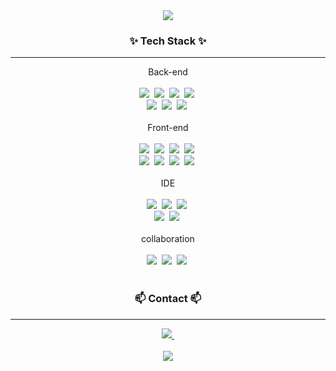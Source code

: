 <!--title-->
<div align="center">
  <img src="https://capsule-render.vercel.app/api?type=waving&color=gradient&customColorList=10,30,30&height=200&section=header&text=🧞‍♀️Genie's%20Github✌️&fontSize=65" />
</div>

<h3 align="center">✨ Tech Stack ✨</h3>
<hr>
<div align="center">Back-end</div>
<br>
<div align="center">
  <img src="https://img.shields.io/badge/java-20232a.svg?style=for-the-badge&logo=openjdk&logoColor=white" />&nbsp
  <img src="https://img.shields.io/badge/spring_boot-6db33f.svg?style=for-the-badge&logo=spring-boot&logoColor=white" />&nbsp
  <img src="https://img.shields.io/badge/jsp&servlet-139bb4.svg?style=for-the-badge&logo=&logoColor=white" />&nbsp
  <img src="https://img.shields.io/badge/mybatis-e00033.svg?style=for-the-badge&logo=&logoColor=white" />&nbsp
</div>
<div align="center">
  <img src="https://img.shields.io/badge/apache_tomcat-f8dc75.svg?style=for-the-badge&logo=apache-tomcat&logoColor=white" />&nbsp
  <img src="https://img.shields.io/badge/apache_maven-c71a36.svg?style=for-the-badge&logo=apache-maven&logoColor=white" />&nbsp
  <img src="https://img.shields.io/badge/thymeleaf-005f0f.svg?style=for-the-badge&logo=thymeleaf&logoColor=white" />&nbsp
</div>

<br>

<div align="center">Front-end</div>

<br>

<div align="center">
    <img src="https://img.shields.io/badge/html5-E34F26.svg?style=for-the-badge&logo=html5&logoColor=white" />&nbsp
    <img src="https://img.shields.io/badge/css3-1572B6.svg?style=for-the-badge&logo=css3&logoColor=white" />&nbsp
  <img src="https://img.shields.io/badge/javascript-F7DF1E.svg?style=for-the-badge&logo=javascript&logoColor=20232a" />&nbsp
  <img src="https://img.shields.io/badge/jquery-0769ad.svg?style=for-the-badge&logo=jquery&logoColor=white" />&nbsp
</div>

<div align="center">
  <img src="https://img.shields.io/badge/react-20232a.svg?style=for-the-badge&logo=react&logoColor=61DAFB" />&nbsp
  <img src="https://img.shields.io/badge/ajax-52b0e7.svg?style=for-the-badge&logo=&logoColor=61DAFB" />&nbsp
  <img src="https://img.shields.io/badge/axios-5a29e4.svg?style=for-the-badge&logo=axios&logoColor=white" />&nbsp
  <img src="https://img.shields.io/badge/node.js-339933.svg?style=for-the-badge&logo=node.js&logoColor=white" />&nbsp
</div>

<br>
<div align="center">IDE</div>
<br>
<div align="center">
  <img src="https://img.shields.io/badge/intellij_IDEA-20232a.svg?style=for-the-badge&logo=intellij-idea&logoColor=white" />&nbsp
  <img src="https://img.shields.io/badge/oracle_11g_ex-f80000.svg?style=for-the-badge&logo=oracle&logoColor=white" />&nbsp
  <img src="https://img.shields.io/badge/eclipse_IDE-2c2255.svg?style=for-the-badge&logo=eclipse-ide&logoColor=white" />&nbsp
</div>
<div align="center">
  <img src="https://img.shields.io/badge/spring_tool-6db33f.svg?style=for-the-badge&logo=spring&logoColor=white" />&nbsp
  <img src="https://img.shields.io/badge/visaul_studio_code-007acc.svg?style=for-the-badge&logo=visualstudiocode&logoColor=white" />&nbsp
</div>
<br>
<div align="center">collaboration</div>
<br>
<div align="center">
  <img src="https://img.shields.io/badge/github-20232a.svg?style=for-the-badge&logo=github&logoColor=white" />&nbsp
  <img src="https://img.shields.io/badge/notion-20232a.svg?style=for-the-badge&logo=notion&logoColor=white" />&nbsp
  <img src="https://img.shields.io/badge/slack-4a154b.svg?style=for-the-badge&logo=slack&logoColor=white" />&nbsp
</div>

<br>
<h3 align="center">📫 Contact 📫</h3>
<hr>
<div align="center">
  <a href="mailto:kyeongeun13@gmail.com">
    <img
      src="https://img.shields.io/badge/kyeongeun13@gmail.com-D14836?style=for-the-badge&logo=gmail&logoColor=white"/>&nbsp
  </a>
</div>

<br>

<div align="center">
    <img src="https://capsule-render.vercel.app/api?type=waving&color=gradient&customColorList=10,20,30&height=200&section=footer&text=&fontSize=65" />
  
</div>

